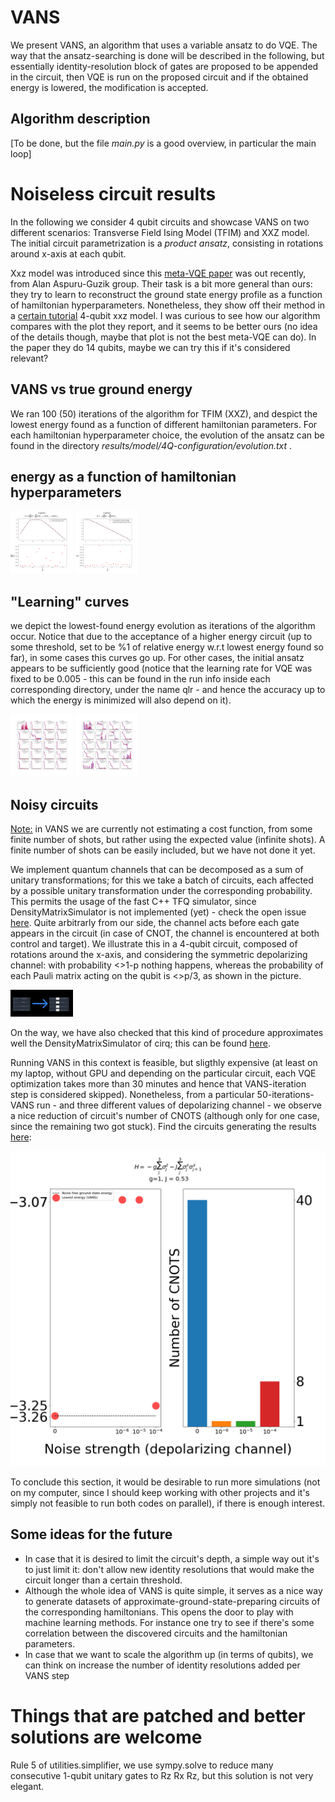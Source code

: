 # VANS

We present VANS, an algorithm that uses a variable ansatz to do VQE. The way that the ansatz-searching is done will be described in the following, but essentially identity-resolution block of gates are proposed to be appended in the circuit, then VQE is run on the proposed circuit and if the obtained energy is lowered, the modification is accepted.

## Algorithm description

[To be done, but the file <i>main.py</i> is a good overview, in particular the main loop]


# Noiseless circuit results

In the following we consider 4 qubit circuits and showcase VANS on two different scenarios: Transverse Field Ising Model (TFIM) and XXZ model. The initial circuit parametrization is a <i>product ansatz</i>, consisting in rotations around x-axis at each qubit.

Xxz model was introduced since this [meta-VQE paper](https://arxiv.org/abs/2009.13545) was out recently, from Alan Aspuru-Guzik group. Their task is a bit more general than ours: they try to learn to reconstruct the ground state energy profile as a function of hamiltonian hyperparameters. Nonetheless, they show off their method in a [certain tutorial](https://github.com/aspuru-guzik-group/Meta-VQE/blob/master/Meta-VQE.ipynb) 4-qubit xxz model. I was curious to see how our algorithm compares with the plot they report, and it seems to be better ours (no idea of the details though, maybe that plot is not the best meta-VQE can do). In the paper they do 14 qubits, maybe we can try this if it's considered relevant?


## VANS vs true ground energy
We ran 100 (50) iterations of the algorithm for TFIM (XXZ), and despict the lowest energy found as a function of different hamiltonian parameters. For each hamiltonian hyperparameter choice, the evolution of the ansatz can be found in the directory <i> results/model/4Q-configuration/evolution.txt </i>.

## energy as a function of hamiltonian hyperparameters
<img src="results/xxz/display_results/xxz_4q_20_10.png" alt="xxz4" width="100"/>
<img src="results/TFIM/tfim4.png" alt="tfim4" width="100"/>

## "Learning" curves
we depict the lowest-found energy evolution as iterations of the algorithm occur. Notice that due to the acceptance of a higher energy circuit (up to some threshold, set to be %1 of relative energy w.r.t lowest energy found so far), in some cases this curves go up. For other cases, the initial ansatz appears to be sufficiently good (notice that the learning rate for VQE was fixed to be 0.005 - this can be found in the run info inside each corresponding directory, under the name qlr - and hence the accuracy up to which the energy is minimized will also depend on it).

<img src="results/TFIM/evolution_energy_TFIM.png" alt="evol_xxz4" width="100"/>
<img src="results/xxz/display_results/plotting_history_energies.png" alt="tfim4" width="100"/>

## Noisy circuits

<u>Note:</u> in VANS we are currently not estimating a cost function, from some finite number of shots, but rather using the expected value (infinite shots). A finite number of shots can be easily included, but we have not done it yet.

We implement quantum channels that can be decomposed as a sum of unitary transformations; for this we take a batch of circuits, each affected by a possible unitary transformation under the corresponding probability. This permits the usage of the fast C++ TFQ simulator, since DensityMatrixSimulator is not implemented (yet) - check the open issue [here](https://github.com/tensorflow/quantum/issues/250). Quite arbitrarly from our side, the channel acts before each gate appears in the circuit (in case of CNOT, the channel is encountered at both control and target). We illustrate this in a 4-qubit circuit, composed of rotations around the x-axis, and considering the symmetric depolarizing channel: with probability <>1-p</i> nothing happens, whereas the probability of each Pauli matrix acting on the qubit is <>p/3</i>, as shown in the picture.

<img src="results/optimized_product_ansatz_noisy/noise_model.png" alt="noise model" width="100"/>

On the way, we have also checked that this kind of procedure approximates well the DensityMatrixSimulator of cirq; this can be found [here](results/optimized_product_ansatz_noisy/noise_VANS_and_TFQ.ipynb).

Running VANS in this context is feasible, but sligthly expensive (at least on my laptop, without GPU and depending on the particular circuit, each VQE optimization takes more than 30 minutes and hence that VANS-iteration step is considered skipped). Nonetheless, from a particular 50-iterations-VANS run - and three different values of depolarizing channel - we observe a nice reduction of circuit's number of CNOTS (although only for one case, since the remaining two got stuck). Find the circuits generating the results [here](https://github.com/matibilkis/vans/blob/implicit_noise/noisy_TFIM_3qubits):

![depo](results/noisy_TFIM_3qubits/depolarizing_tfim_3qubits.png)

To conclude this section, it would be desirable to run more simulations (not on my computer, since I should keep working with other projects and it's simply not feasible to run both codes on parallel), if there is enough interest.

## Some ideas for the future
<ul>
<li> In case that it is desired to limit the circuit's depth, a simple way out it's to just limit it: don't allow new identity resolutions that would make the circuit longer than a certain threshold. </li>

<li> Although the whole idea of VANS is quite simple, it serves as a nice way to generate datasets of approximate-ground-state-preparing circuits of the corresponding hamiltonians. This opens the door to play with machine learning methods. For instance one try to see if there's some correlation between the discovered circuits and the hamiltonian parameters. </li>

<li> In case that we want to scale the algorithm up (in terms of qubits), we can think on increase the number of identity resolutions added per VANS step </li>
</ul>


# Things that are patched and better solutions are welcome

Rule 5 of utilities.simplifier, we use sympy.solve to reduce many consecutive 1-qubit unitary gates to Rz Rx Rz, but this solution is not very elegant.
